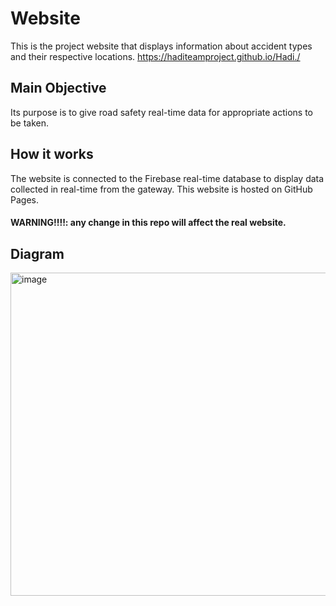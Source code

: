 # Website 
This is the project website that displays information about accident types and their respective locations.
https://haditeamproject.github.io/Hadi./
## Main Objective
Its purpose is to give road safety real-time data for appropriate actions to be taken. 

## How it works
The website is connected to the Firebase real-time database to display data collected in real-time from the gateway. This website is hosted on GitHub Pages.
#### WARNING!!!!: any change in this repo will affect the real website.

## Diagram 
<img width="517" alt="image" src="https://github.com/HadiTeamProject/Hadi./assets/155265586/de116388-a133-48ef-a3f8-ee51b654d10e">
